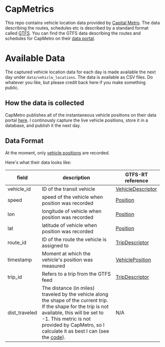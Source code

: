 # CapMetrics
This repo contains vehicle location data provided by [Capital Metro](http://www.capmetro.org/). The data describing the routes, schedules etc is described by a standard format called [GTFS](https://developers.google.com/transit/gtfs/). You can find the GTFS data describing the routes and schedules for CapMetro on their [data portal](https://data.texas.gov/Capital-Metro/Capital-Metro-Google-Transit/r4v4-vz24).

# Available Data

The captured vehicle location data for each day is made available the next day under `data/vehicle_locations`. The data is available as CSV files. Do whatever you like, but please credit back here if you make something public.

## How the data is collected

CapMetro publishes all of the instantaneous vehicle positions on their data portal [here](https://data.texas.gov/Capital-Metro/Capital-Metro-Veh-Loc-pb/i5qp-g5fd). I continously capture the live vehicle positions, store it in a database, and publish it the next day.

## Data Format
At the moment, only [vehicle positions](https://developers.google.com/transit/gtfs-realtime/reference#VehiclePosition) are recorded.

Here's what their data looks like:

| field | description | GTFS-RT reference |
| --- | --- | --- |
| vehicle_id | ID of the transit vehicle | [VehicleDescriptor](https://developers.google.com/transit/gtfs-realtime/reference#VehicleDescriptor) |
| speed | speed of the vehicle when position was recorded | [Position](https://developers.google.com/transit/gtfs-realtime/reference#Position) |
| lon | longitude of vehicle when position was recorded | [Position](https://developers.google.com/transit/gtfs-realtime/reference#Position) |
| lat | latitude of vehicle when position was recorded | [Position](https://developers.google.com/transit/gtfs-realtime/reference#Position) |
| route_id | ID of the route the vehicle is assigned to | [TripDescriptor](https://developers.google.com/transit/gtfs-realtime/reference#TripDescriptor) |
| timestamp | Moment at which the vehicle's position was measured | [VehiclePosition](https://developers.google.com/transit/gtfs-realtime/reference#VehiclePosition) |
| trip_id | Refers to a trip from the GTFS feed | [TripDescriptor](https://developers.google.com/transit/gtfs-realtime/reference#TripDescriptor) |
| dist_traveled | The distance (in miles) traveled by the vehicle along the shape of the current trip. If the shape for the trip is not available, this will be set to -1. This metric is not provided by CapMetro, so I calculate it as best I can (see the [code](https://github.com/scascketta/capmetrics/blob/5225ecf417fa641fbc4c65bb0d12986f534dd00f/metrics.py#L89-L101)). | N/A |

